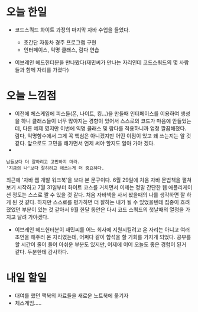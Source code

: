 오늘 한일
========
- 코드스쿼드 화이트 과정의 마지막 자바 수업을 들었다.
  - 초간단 자동차 경주 프로그램 구현
  - 인터페이스, 익명 클래스, 람다 연습

- 이브레인 헤드헌터분을 만나봤다(재민씨가 만나는 자리인데 코드스쿼드의 몇 사람들과 함께 자리를 가졌다)

오늘 느낌점
=========
- 이전에 체스게임에 피스들(폰, 나이트, 킹...)을 만들때 인터페이스를 이용하여 생성을 하니 클래스들이 너무 많아지는 경향이 있어서 스스로의 코드가 마음에 안들었는데, 다른 예제 였지만 이번에 익명 클래스 및 람다를 적용하니까 엄청 깔끔해졌다. 람다, 익명함수에서 그게 꼭 핵심은 아니겠지만 어떤 이점이 있고 왜 쓰는지는 알 것같다. 앞으로도 고민을 해가면서 언제 써야 할지도 알아 가야 겠다.
- 
```
남들보다 더 잘하려고 고민하지 마라.
'지금의 나'보다 잘하려고 애쓰는게 더 중요하다.
```
최근에 '자바 웹 개발 워크북'을 보다 본 문구이다. 6월 29일에 처음 자바 문법책을 펼쳐보기 시작하고 7월 31일부터 화이트 코스를 거치면서 이제는 정말 간단한 웹 애플리케이션 정도는 스스로 짤 수 있을 것 같다. 처음 자바책을 사서 봤을때의 나를 생각하면 잘 하게 된 것 같다. 하지만 스스로를 평가하면 더 잘하는 내가 될 수 있었을텐데 집중이 흐려졌었던 부분이 있는 것 같아서 9월 한달 동안은 다시 코드 스쿼드의 첫날때의 열정을 가지고 달려 가야겠다.

- 이브레인 헤드헌터분이 재민씨를 어느 회사에 지원시킬려고 온 자리는 아니고 여러 조언을 해주러 온 자리였는데, 어쩌다 같이 합석을 할 기회를 가지게 되었다. 공부를 할 시간이 줄어 들어 아쉬운 부분도 있지만, 어제에 이어 오늘도 좋은 경험이 된거 같다. 두분한테 감사하다.

내일 할일
========
- 대여를 했던 맥북의 자료들을 새로운 노트북에 옮기자
- 체스게임.....

